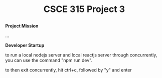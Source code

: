 # <p align="center">CSCE 315 Project 3<p>

**Project Mission**

...

**Developer Startup**

to run a local nodejs server and local reactjs server through concurrently, you can use the command "npm run dev".

to then exit concurrently, hit ctrl+c, followed by "y" and enter
